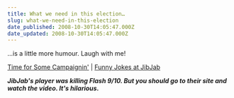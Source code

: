 ```yaml
---
title: What we need in this election…
slug: what-we-need-in-this-election
date_published: 2008-10-30T14:05:47.000Z
date_updated: 2008-10-30T14:05:47.000Z
---
```


...is a little more humour. Laugh with me!

[Time for Some Campaignin'](http://www.jibjab.com/originals/time_for_some_campaignin) | [Funny Jokes at JibJab](http://www.jibjab.com/)

*****JibJab's player was killing Flash 9/10. But you should go to their site and watch the video. It's hilarious.*****
